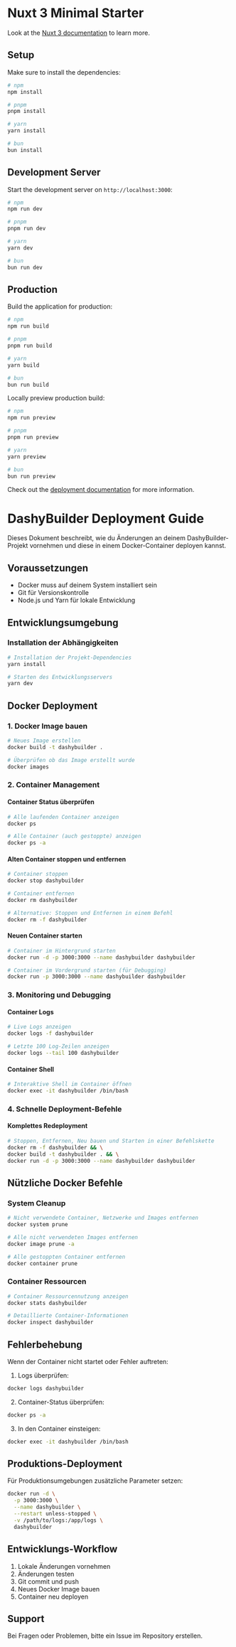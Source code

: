 # Nuxt 3 Minimal Starter

Look at the [Nuxt 3 documentation](https://nuxt.com/docs/getting-started/introduction) to learn more.

## Setup

Make sure to install the dependencies:

```bash
# npm
npm install

# pnpm
pnpm install

# yarn
yarn install

# bun
bun install
```

## Development Server

Start the development server on `http://localhost:3000`:

```bash
# npm
npm run dev

# pnpm
pnpm run dev

# yarn
yarn dev

# bun
bun run dev
```

## Production

Build the application for production:

```bash
# npm
npm run build

# pnpm
pnpm run build

# yarn
yarn build

# bun
bun run build
```

Locally preview production build:

```bash
# npm
npm run preview

# pnpm
pnpm run preview

# yarn
yarn preview

# bun
bun run preview
```

Check out the [deployment documentation](https://nuxt.com/docs/getting-started/deployment) for more information.


# DashyBuilder Deployment Guide

Dieses Dokument beschreibt, wie du Änderungen an deinem DashyBuilder-Projekt vornehmen und diese in einem Docker-Container deployen kannst.

## Voraussetzungen

- Docker muss auf deinem System installiert sein
- Git für Versionskontrolle
- Node.js und Yarn für lokale Entwicklung

## Entwicklungsumgebung

### Installation der Abhängigkeiten

```bash
# Installation der Projekt-Dependencies
yarn install

# Starten des Entwicklungsservers
yarn dev
```

## Docker Deployment

### 1. Docker Image bauen
```bash
# Neues Image erstellen
docker build -t dashybuilder .

# Überprüfen ob das Image erstellt wurde
docker images
```

### 2. Container Management

#### Container Status überprüfen
```bash
# Alle laufenden Container anzeigen
docker ps

# Alle Container (auch gestoppte) anzeigen
docker ps -a
```

#### Alten Container stoppen und entfernen
```bash
# Container stoppen
docker stop dashybuilder

# Container entfernen
docker rm dashybuilder

# Alternative: Stoppen und Entfernen in einem Befehl
docker rm -f dashybuilder
```

#### Neuen Container starten
```bash
# Container im Hintergrund starten
docker run -d -p 3000:3000 --name dashybuilder dashybuilder

# Container im Vordergrund starten (für Debugging)
docker run -p 3000:3000 --name dashybuilder dashybuilder
```

### 3. Monitoring und Debugging

#### Container Logs
```bash
# Live Logs anzeigen
docker logs -f dashybuilder

# Letzte 100 Log-Zeilen anzeigen
docker logs --tail 100 dashybuilder
```

#### Container Shell
```bash
# Interaktive Shell im Container öffnen
docker exec -it dashybuilder /bin/bash
```

### 4. Schnelle Deployment-Befehle

#### Komplettes Redeployment
```bash
# Stoppen, Entfernen, Neu bauen und Starten in einer Befehlskette
docker rm -f dashybuilder && \
docker build -t dashybuilder . && \
docker run -d -p 3000:3000 --name dashybuilder dashybuilder
```

## Nützliche Docker Befehle

### System Cleanup
```bash
# Nicht verwendete Container, Netzwerke und Images entfernen
docker system prune

# Alle nicht verwendeten Images entfernen
docker image prune -a

# Alle gestoppten Container entfernen
docker container prune
```

### Container Ressourcen
```bash
# Container Ressourcennutzung anzeigen
docker stats dashybuilder

# Detaillierte Container-Informationen
docker inspect dashybuilder
```

## Fehlerbehebung

Wenn der Container nicht startet oder Fehler auftreten:

1. Logs überprüfen:
```bash
docker logs dashybuilder
```

2. Container-Status überprüfen:
```bash
docker ps -a
```

3. In den Container einsteigen:
```bash
docker exec -it dashybuilder /bin/bash
```

## Produktions-Deployment

Für Produktionsumgebungen zusätzliche Parameter setzen:

```bash
docker run -d \
  -p 3000:3000 \
  --name dashybuilder \
  --restart unless-stopped \
  -v /path/to/logs:/app/logs \
  dashybuilder
```

## Entwicklungs-Workflow

1. Lokale Änderungen vornehmen
2. Änderungen testen
3. Git commit und push
4. Neues Docker Image bauen
5. Container neu deployen

## Support

Bei Fragen oder Problemen, bitte ein Issue im Repository erstellen.

